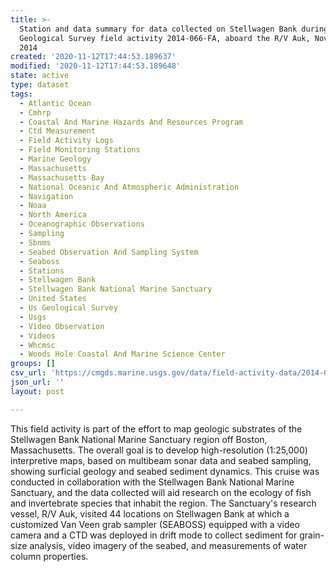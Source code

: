 ```yaml
---
title: >-
  Station and data summary for data collected on Stellwagen Bank during U.S.
  Geological Survey field activity 2014-066-FA, aboard the R/V Auk, November 10,
  2014
created: '2020-11-12T17:44:53.189637'
modified: '2020-11-12T17:44:53.189648'
state: active
type: dataset
tags:
  - Atlantic Ocean
  - Cmhrp
  - Coastal And Marine Hazards And Resources Program
  - Ctd Measurement
  - Field Activity Logs
  - Field Monitoring Stations
  - Marine Geology
  - Massachusetts
  - Massachusetts Bay
  - National Oceanic And Atmospheric Administration
  - Navigation
  - Noaa
  - North America
  - Oceanographic Observations
  - Sampling
  - Sbnms
  - Seabed Observation And Sampling System
  - Seaboss
  - Stations
  - Stellwagen Bank
  - Stellwagen Bank National Marine Sanctuary
  - United States
  - Us Geological Survey
  - Usgs
  - Video Observation
  - Videos
  - Whcmsc
  - Woods Hole Coastal And Marine Science Center
groups: []
csv_url: 'https://cmgds.marine.usgs.gov/data/field-activity-data/2014-066-FA/'
json_url: ''
layout: post

---
```

This field activity is part of the effort to map geologic substrates of the Stellwagen Bank National Marine Sanctuary region off Boston, Massachusetts. The overall goal is to develop high-resolution (1:25,000) interpretive maps, based on multibeam sonar data and seabed sampling, showing surficial geology and seabed sediment dynamics. This cruise was conducted in collaboration with the Stellwagen Bank National Marine Sanctuary, and the data collected will aid research on the ecology of fish and invertebrate species that inhabit the region. The Sanctuary's research vessel, R/V Auk, visited 44 locations on Stellwagen Bank at which a customized Van Veen grab sampler (SEABOSS) equipped with a video camera and a CTD was deployed in drift mode to collect sediment for grain-size analysis, video imagery of the seabed, and measurements of water column properties.
